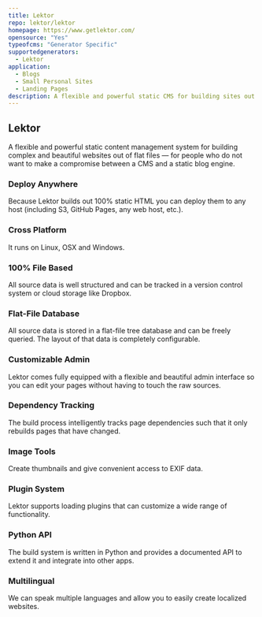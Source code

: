 ```yaml
---
title: Lektor
repo: lektor/lektor
homepage: https://www.getlektor.com/
opensource: "Yes"
typeofcms: "Generator Specific"
supportedgenerators:
  - Lektor
application:
  - Blogs
  - Small Personal Sites
  - Landing Pages
description: A flexible and powerful static CMS for building sites out of flat files.
---
```

## Lektor
A flexible and powerful static content management system for building complex and beautiful websites out of flat files — for people who do not want to make a compromise between a CMS and a static blog engine.

### Deploy Anywhere

Because Lektor builds out 100% static HTML you can deploy them to any host (including S3, GitHub Pages, any web host, etc.).

### Cross Platform

It runs on Linux, OSX and Windows.

### 100% File Based

All source data is well structured and can be tracked in a version control system or cloud storage like Dropbox.

### Flat-File Database

All source data is stored in a flat-file tree database and can be freely queried. The layout of that data is completely configurable.

### Customizable Admin

Lektor comes fully equipped with a flexible and beautiful admin interface so you can edit your pages without having to touch the raw sources.

### Dependency Tracking

The build process intelligently tracks page dependencies such that it only rebuilds pages that have changed.

### Image Tools

Create thumbnails and give convenient access to EXIF data.

### Plugin System

Lektor supports loading plugins that can customize a wide range of functionality.

### Python API

The build system is written in Python and provides a documented API to extend it and integrate into other apps.

### Multilingual

We can speak multiple languages and allow you to easily create localized websites.